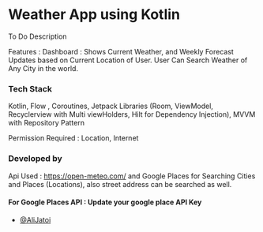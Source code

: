 
# Weather App using Kotlin

To Do Description

Features : 
Dashboard : Shows Current Weather, and Weekly Forecast
Updates based on Current Location of User.   User Can Search Weather of Any City in the world.



### Tech Stack 
Kotlin, Flow , Coroutines, Jetpack Libraries (Room, ViewModel, Recyclerview with Multi viewHolders, Hilt for Dependency Injection), MVVM with Repository Pattern 

Permission Required : Location, Internet

### Developed by 


Api Used : https://open-meteo.com/ and Google Places for Searching Cities and Places (Locations), also street address can be searched as well.
#### For Google Places API : Update your google place API Key



- [@AliJatoi](https://www.github.com/alijatoi)

